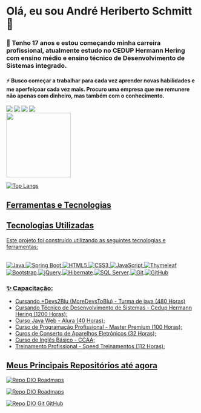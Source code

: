 # Olá, eu sou André Heriberto Schmitt 👋



### 🔭 Tenho 17 anos e estou começando minha carreira profissional, atualmente estudo no CEDUP Hermann Hering com ensino médio e ensino técnico de Desenvolvimento de Sistemas integrado.

#### ⚡ Busco começar a trabalhar para cada vez aprender novas habilidades e me aperfeiçoar cada vez mais. Procuro uma empresa que me remunere não apenas com dinheiro, mas também com o conhecimento.

<div>
<a href="https://www.youtube.com/@cargaeletronica9002" target="_blank"><img loading="lazy" src="https://img.shields.io/badge/YouTube-FF0000?style=for-the-badge&logo=youtube&logoColor=white" target="_blank"></a>
<a href="https://instagram.com/andrebr56/" target="_blank"><img loading="lazy" src="https://img.shields.io/badge/-Instagram-%23E4405F?style=for-the-badge&logo=instagram&logoColor=white" target="_blank"></a>
<a href = "mailto:contato@schmitt.andre23@gmail.com"><img loading="lazy" src="https://img.shields.io/badge/Gmail-D14836?style=for-the-badge&logo=gmail&logoColor=white" target="_blank"></a>
<a href="https://www.linkedin.com/in/andré-heriberto-schmitt-2a9ba9210/" target="_blank"><img loading="lazy" src="https://img.shields.io/badge/-LinkedIn-%230077B5?style=for-the-badge&logo=linkedin&logoColor=white" target="_blank"></a>   
</div>

<div>
<a href="https://github.com/andre8756">
<img loading="lazy" height="170em" src="https://github-readme-stats.vercel.app/api?username=andre8756&show_icons=true&theme=dracula&include_all_commits=true&count_private=true"/>

</div>

![Top Langs](https://github-readme-stats.vercel.app/api/top-langs/?username=andre8756&layout=compact&theme=highcontrast)


## Ferramentas e Tecnologias


## Tecnologias Utilizadas

Este projeto foi construído utilizando as seguintes tecnologias e ferramentas:

<div style="display: inline_block"><br/>
  <!-- Backend & Framework -->
  <img align="center" alt="Java" src="https://img.shields.io/badge/Java-ED8B00?style=for-the-badge&logo=openjdk&logoColor=black">
  <img align="center" alt="Spring Boot" src="https://img.shields.io/badge/Spring_Boot-6DB33F?style=for-the-badge&logo=spring-boot&logoColor=white">

  <!-- Frontend & Templating -->
  <img align="center" alt="HTML5" src="https://img.shields.io/badge/HTML5-E34F26?style=for-the-badge&logo=html5&logoColor=white">
  <img align="center" alt="CSS3" src="https://img.shields.io/badge/CSS3-1572B6?style=for-the-badge&logo=css3&logoColor=white">
   <img align="center" alt="JavaScript" src="https://img.shields.io/badge/JavaScript-F7DF1E?style=for-the-badge&logo=javascript&logoColor=black">
   <img align="center" alt="Thymeleaf" src="https://img.shields.io/badge/Thymeleaf-005F0F?style=for-the-badge&logo=thymeleaf&logoColor=white">
   <img align="center" alt="Bootstrap" src="https://img.shields.io/badge/Bootstrap-7952B3?style=for-the-badge&logo=bootstrap&logoColor=white">
   <img align="center" alt="jQuery" src="https://img.shields.io/badge/jQuery-0769AD?style=for-the-badge&logo=jquery&logoColor=white"> <!-- Dependência do Summernote BS4 -->

   <!-- Persistência -->
   <img align="center" alt="Hibernate" src="https://img.shields.io/badge/Hibernate-59666C?style=for-the-badge&logo=hibernate&logoColor=white">
   <img align="center" alt="SQL Server" src="https://img.shields.io/badge/SQL_Server-CC2927?style=for-the-badge&logo=microsoftsqlserver&logoColor=white"> <!-- Ou substitua pelo DB correto (ex: PostgreSQL, MySQL) -->
   <!-- Se for MySQL: <img align="center" alt="MYSQL" src="https://img.shields.io/badge/MySQL-00000F?style=for-the-badge&logo=mysql&logoColor=white"> -->
   <!-- Se for PostgreSQL: <img align="center" alt="PostgreSQL" src="https://img.shields.io/badge/PostgreSQL-316192?style=for-the-badge&logo=postgresql&logoColor=white"> -->

   <!-- Ferramentas & Versionamento -->
   <img align="center" alt="Git" src="https://img.shields.io/badge/Git-F05032?style=for-the-badge&logo=git&logoColor=white">
   <img align="center" alt="GitHub" src="https://img.shields.io/badge/GitHub-181717?style=for-the-badge&logo=github&logoColor=white">
   <!-- Adicione Maven ou Gradle se desejar -->
   <!-- <img align="center" alt="Maven" src="https://img.shields.io/badge/Maven-C71A36?style=for-the-badge&logo=apachemaven&logoColor=white"> -->

</div>


 ### ✨ Capacitação:
 
 - Cursando +Devs2Blu (MoreDevsToBlu) - Turma de java (480 Horas)
 - Cursando Técnico de Desenvolvimento de Sistemas - Cedup Hermann Hering (1200 Horas);
 - Curso Java Web - Alura (40 Horas);
 - Curso de Programação Profissional - Master Premium (100 Horas);
 - Curos de Conserto de Aparelhos Eletrônicos (32 Horas);
 - Curso de Inglês Básico - CCAA;
 - Treinamento Profissional - Speed Treinamentos (112 Horas);



 ## Meus Principais Repositórios até agora

[![Repo DIO Roadmaps](https://github-readme-stats.vercel.app/api/pin/?username=andre8756&repo=-Devs2Blu&bg_color=0d1412&border_color=fff&show_icons=true&icon_color=5005D5&title_color=80D500&text_color=FFF)](https://github.com/andre8756/-Devs2Blu)

[![Repo DIO Roadmaps](https://github-readme-stats.vercel.app/api/pin/?username=andre8756&repo=JavaSpringBoot&bg_color=0d1412&border_color=fff&show_icons=true&icon_color=5005D5&title_color=80D500&text_color=FFF)](https://github.com/andre8756/JavaSpringBoot)

[![Repo DIO Git GitHub](https://github-readme-stats.vercel.app/api/pin/?username=andre8756&repo=AprendendoJava&bg_color=0d1412&border_color=fff&show_icons=true&icon_color=5000D5&title_color=80D500&text_color=FFF)](https://github.com/andre8756/AprendendoJava)






